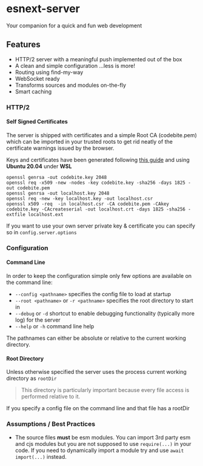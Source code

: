 # esnext-server
Your companion for a quick and fun web development 

## Features
* HTTP/2 server with a meaningful push implemented out of the box
* A clean and simple configuration ...less is more!
* Routing using find-my-way
* WebSocket ready
* Transforms sources and modules on-the-fly
* Smart caching 

### HTTP/2

#### Self Signed Certificates

The server is shipped with certificates and a simple Root CA (codebite.pem) which can be imported in your trusted roots 
to get rid neatly of the certificate warnings issued by the browser.  

Keys and certificates have been generated following [this guide](https://deliciousbrains.com/ssl-certificate-authority-for-local-https-development/) and using **Ubuntu 20.04** under **WSL**
```
openssl genrsa -out codebite.key 2048
openssl req -x509 -new -nodes -key codebite.key -sha256 -days 1825 -out codebite.pem
openssl genrsa -out localhost.key 2048
openssl req -new -key localhost.key -out localhost.csr
openssl x509 -req  -in localhost.csr -CA codebite.pem -CAkey codebite.key -CAcreateserial -out localhost.crt -days 1825 -sha256 -extfile localhost.ext
```
If you want to use your own server private key & certificate you can specify so in ```config.server.options``` 

### Configuration


#### Command Line
In order to keep the configuration simple only few options are available on the command line:
* ```--config <pathname>``` specifies the config file to load at startup
* ```--root <pathname>``` or ```-r <pathname>``` specifies the root directory to start in
* ```--debug``` or ```-d``` shortcut to enable debugging functionality (typically more log) for the server
* ```--help``` or ```-h``` command line help

The pathnames can either be absolute or relative to the current working directory.

#### Root Directory
Unless otherwise specified the server uses the process current working directory as ```rootDir```

> This directory is particularly important because every file access is performed relative to it.

If you specify a config file on the command line and that file has a rootDir 

### Assumptions / Best Practices

* The source files **must** be esm modules. You can import 3rd party esm and cjs modules but you are not supposed to use `require(...)` in your code.
If you need to dynamically import a module try and use `await import(...)` instead. 
